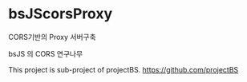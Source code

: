 bsJScorsProxy
=============

CORS기반의 Proxy 서버구축

bsJS 의 CORS 연구나무 

This project is sub-project of projectBS. 
https://github.com/projectBS
